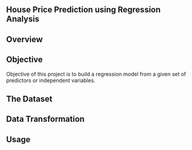 ## House Price Prediction using Regression Analysis
## Overview

## Objective
Objective of this project is to build a regression model from a given set of predictors or independent variables.

## The Dataset

## Data Transformation


## Usage



